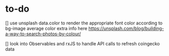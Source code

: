 # to-do
[] use unsplash data.color to render the appropriate font color according to bg-image average color
extra info here
https://unsplash.com/blog/building-a-way-to-search-photos-by-colour/

[] look into Observables and rxJS to handle API calls to refresh coingecko data